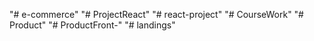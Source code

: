 "# e-commerce" 
"# ProjectReact" 
"# react-project" 
"# CourseWork" 
"# Product" 
"# ProductFront-" 
"# landings" 
